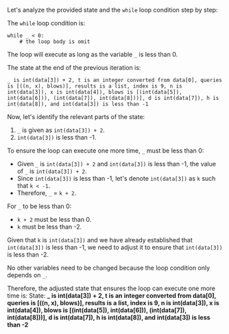 Let's analyze the provided state and the `while` loop condition step by step:

The `while` loop condition is:
```
while _ < 0:
    # the loop body is omit
```

The loop will execute as long as the variable `_` is less than 0.

The state at the end of the previous iteration is:
```
_ is int(data[3]) + 2, t is an integer converted from data[0], queries is [((n, x), blows)], results is a list, index is 9, n is int(data[3]), x is int(data[4]), blows is [(int(data[5]), int(data[6])), (int(data[7]), int(data[8]))], d is int(data[7]), h is int(data[8]), and int(data[3]) is less than -1
```

Now, let's identify the relevant parts of the state:
1. `_` is given as `int(data[3]) + 2`.
2. `int(data[3])` is less than -1.

To ensure the loop can execute one more time, `_` must be less than 0:
- Given `_` is `int(data[3]) + 2` and `int(data[3])` is less than -1, the value of `_` is `int(data[3]) + 2`.
- Since `int(data[3])` is less than -1, let's denote `int(data[3])` as `k` such that `k < -1`.
- Therefore, `_` = `k + 2`.

For `_` to be less than 0:
- `k + 2` must be less than 0.
- `k` must be less than -2.

Given that `k` is `int(data[3])` and we have already established that `int(data[3])` is less than -1, we need to adjust it to ensure that `int(data[3])` is less than -2.

No other variables need to be changed because the loop condition only depends on `_`.

Therefore, the adjusted state that ensures the loop can execute one more time is:
State: **_ is int(data[3]) + 2, t is an integer converted from data[0], queries is [((n, x), blows)], results is a list, index is 9, n is int(data[3]), x is int(data[4]), blows is [(int(data[5]), int(data[6])), (int(data[7]), int(data[8]))], d is int(data[7]), h is int(data[8]), and int(data[3]) is less than -2**